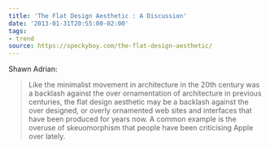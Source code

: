 ```yaml
---
title: 'The Flat Design Aesthetic : A Discussion'
date: '2013-01-31T20:55:00-02:00'
tags:
- trend
source: https://speckyboy.com/the-flat-design-aesthetic/
---
```

Shawn Adrian:
> Like the minimalist movement in architecture in the 20th century was a backlash against the over ornamentation of architecture in previous centuries, the flat design aesthetic may be a backlash against the over designed, or overly ornamented web sites and interfaces that have been produced for years now. A common example is the overuse of skeuomorphism that people have been criticising Apple over lately.
